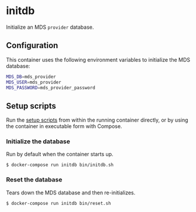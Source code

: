 # initdb

Initialize an MDS `provider` database.

## Configuration

This container uses the following environment variables to initialize the MDS database:

```bash
MDS_DB=mds_provider
MDS_USER=mds_provider
MDS_PASSWORD=mds_provider_password
```

## Setup scripts

Run the [setup scripts](bin/) from within the running container directly, or by
using the container in executable form with Compose.

### Initialize the database

Run by default when the container starts up.

```
$ docker-compose run initdb bin/initdb.sh
```

### Reset the database

Tears down the MDS database and then re-initializes.

```
$ docker-compose run initdb bin/reset.sh
```
